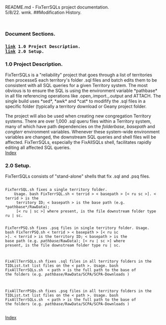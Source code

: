 README.md - FixTerrSQLs project documentation.<br>
5/8/22.	wmk.
##Modification History.
<pre><code>
</code></pre>
<h3 id="IX">Document Sections.<h3>
<pre><code><a href="#1.0">link</a> 1.0 Project Description.
<a href="2.0">link</a> 2.0 Setup.
</code></pre>
<h3 id="1.0">1.0 Project Description.</h3>
FixTerrSQLs is a "reliability" project that goes through a list of territories
then processeS each territory's folder .sql files
and batch edits them to be consistent with all SQL queries for a given
Territory system. The most obvious is to ensure the SQL is using the
environment variable *pathbase* in all file referencing operations like
.open,.import.,.output and ATTACH. The single build uses *sed*, *awk* and
*cat* to modifify the .sql files in a specific folder (typically a territory
download or Geany project folder.

The project will also be used when creating new congregation Territory
systems. There are over 1,000 .sql queru files within a Territory system, many
of which have path dependencies on the *folderbase*, *basepath* and
*congterr* environment variables. Whenever these system-wide environment
variables are changed, the downstream SQL queries and shell files will be
affected. FixTerrSQLs, especially the FixAllSQLs shell, facilitates rapidly
editing all affected SQL queries.<br>
<a href="#IX">Index</a>
<h3 id="2.0">2.0 Setup.</h3>
FixTerrSQLs consists of "stand-alone" shells that fix .sql and .psq files.
<pre><code>
FixTerrSQL.sh fixes a single territory folder.
	Usage. bash FixTerrSQL.sh < terrid > < basepath > [< ru sc >]. < terrid > is the
	 territory ID; < basepath > is the base path (e.g. *pathbase*/RawData);
	 [< ru | sc >] where present, is the file downstream folder type ru | sc.

FixTerrPSQ.sh fixes .psq files in single territory folder.
	Usage. bash FixTerrPSQ.sh < terrid > < basepath > [< ru sc >]. < terrid > is the
	 territory ID; < basepath > is the base path (e.g. *pathbase*/RawData);
	 [< ru | sc >] where present, is the file downstream folder type ru | sc.

FixAllTerrSQLs.sh fixes .sql files in all territory folders in the TIDList.txt list files on the < path >.
	Usage. bash FixAllTerrSQLs.sh <path>
	 < path > is the full path to the base of the folders
	  (e.g. *pathbase*/RawData/SCPA/SCPA-Downloads )

FixAllTerrPSQs.sh fixes .psq files in all territory folders in the TIDList.txt list files on the < path >.
	Usage. bash FixAllTerrSQLs.sh <path>
	 < path > is the full path to the base of the folders
	  (e.g. *pathbase*/RawData/SCPA/SCPA-Downloads )
</code></pre>
<a href="#IX">Index</a>

